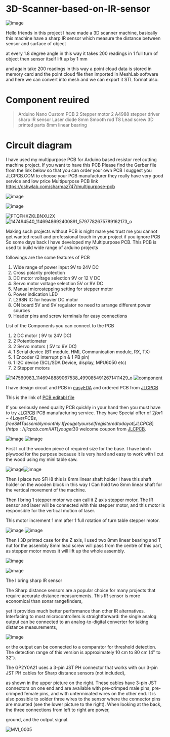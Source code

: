 # 3D-Scanner-based-on-IR-sensor


![image](https://user-images.githubusercontent.com/19898602/149886156-3b7f4e16-ebcf-42cf-9cf9-9ec615e64d51.png)


Hello friends in this project I have made a 3D scanner machine, basically this machine have a sharp IR sensor which measure the distance between sensor and surface of object 

at every 1.8 degree angle in this way it takes 200 readings in 1 full turn of object then sensor itself lift up by 1 mm 

and again take 200 readings in this way a point cloud data is stored in memory card and the point cloud file then imported in MeshLab software and here we can convert into mesh and we can export it STL format also.

# Component reuired

> Arduino Nano
> Custom PCB
> 2 Stepper motor
> 2 A4988 stepper driver
> sharp IR sensor
> Laser diode
> 8mm Smooth rod
> T8 Lead screw
> 3D printed parts
> 8mm linear bearing

# Circuit diagram

I have used my multipurpose PCB for Arduino based resistor reel cutting machine project. If you want to have this PCB
Please find the Gerber file from the link below so that you can order your own PCB
I suggest you JLCPCB.COM to choose your PCB manufacturer they really have very good service and low price
Multipurpose PCB link https://oshwlab.com/sharmaz747/multipurpose-pcb

![image](https://user-images.githubusercontent.com/19898602/147902257-944dde5c-a1d4-4965-8f19-e7afe7c55594.png)


![image](https://user-images.githubusercontent.com/19898602/147902264-771d306d-764e-43c0-839d-90a81e485e16.png)


![FTQFHXZKLBNXU2X](https://user-images.githubusercontent.com/19898602/122632825-db9b8e80-d0f2-11eb-8281-3239f1275adc.jpg)
![147494540_1146948692400891_5797782675789162173_o](https://user-images.githubusercontent.com/19898602/122632834-ee15c800-d0f2-11eb-9385-0bcb4b05119a.jpg)

Making such projects without PCB is night mare yes trust me
you cannot get wanted result and professional touch in your project if you ignore PCB
So some days back I have developed my Multipurpose PCB.
This PCB is used to build wide range of arduino projects 

followings are the some features of PCB

1. Wide range of power input 9V to 24V DC
2. Cross polarity protection
3. DC motor voltage selection 9V or 12 V DC
4. Servo motor voltage selection 5V or 9V DC
5. Manual microstepping setting for stepper motor
6. Power indication LED
7. L298N IC for heavier DC motor
8. ON board 5V and 9V regulator no need to arrange different power sources
9. Header pins and screw terminals for easy connections

List of the Components you can connect to the PCB

1. 2 DC motor ( 9V to 24V DC)
2. 2 Potentiometer
3. 2 Servo motors ( 5V to 9V DC)
4. 1 Serial device (BT module, HMI, Communication module, RX, TX)
5. 1 Encoder (2 interrupt pin & 1 PB pin)
6. 1 I2C device (SCL/SDA Device, display, MPU6050 etc)
7. 2 Stepper motors

![147560983_1146948889067538_4990854912671411429_o](https://user-images.githubusercontent.com/19898602/122632848-fff76b00-d0f2-11eb-955e-207472be636d.jpg)
![component](https://user-images.githubusercontent.com/19898602/122632849-01289800-d0f3-11eb-970a-53fc1b6e0b58.jpg)


I have design circuit and PCB in [easyEDA](https://easyeda.com/) and ordered PCB from [JLCPCB](https://jlcpcb.com/IAT )





This is the link of [PCB editabl file](https://oshwlab.com/sharmaz747/multipurpose-pcb)

If you seriously need quality PCB quickly in your hand then you must have to try [JLCPCB](https://jlcpcb.com/IAT ) PCB manufacturing service.
They have Special offer of $2 for 1-4 Layer PCBs, free SMT assembly monthly.
If you get yourself registered today at [JLCPCB](https://jlcpcb.com/IAT ) you get 30$ welcome coupon from [JLCPCB](https://jlcpcb.com/IAT ).

![image](https://user-images.githubusercontent.com/19898602/149887107-a4f3293e-a376-431d-94e5-d3458f0addd0.png)
![image](https://user-images.githubusercontent.com/19898602/149887168-4885e005-098d-4268-9d34-8bb4e06b21d2.png)

First I cut the wooden piece of required size for the base.
I have birch plywood for the purpose because it is very hard and easy to work with
I cut the wood using my mini table saw.

![image](https://user-images.githubusercontent.com/19898602/149887520-1e6e4226-1b39-45f8-8f15-56077c2792dd.png)![image](https://user-images.githubusercontent.com/19898602/149887592-e37dfd7c-ac39-4b4e-a96e-3e4dea9d58bd.png)


Then I place two SFH8 this is 8mm linear shaft holder
I have this shaft holder on the wooden block
in this way I Can hold two 8mm linear shaft for the vertical movement 
of the machine.

Then I bring 1 stepper motor we can call it Z axis stepper motor.
The IR sensor and laser will be connected with this stepper motor, and this motor is responsible for the 
vertical motion of laser.

This motor increment 1 mm after 1 full rotation of turn table stepper motor.

![image](https://user-images.githubusercontent.com/19898602/149888026-ac224faf-19fa-4c60-ae34-040573ba6da8.png)
![image](https://user-images.githubusercontent.com/19898602/149888298-6d8964f5-0027-4fc3-a11c-2494898842cd.png)


Then I 3D printed case for the Z axis, I used two 8mm linear bearing and T nut for the assembly
8mm lead screw will pass from the centre of this part,
as stepper motor moves it will lift up the whole assembly.

![image](https://user-images.githubusercontent.com/19898602/149888698-4a1d1bc5-ea3e-4428-9b1f-122cba66d1ad.png)

![image](https://user-images.githubusercontent.com/19898602/149888759-86f82048-3256-43c9-b69e-73c9b100f397.png)


The I bring sharp IR sensor 

The Sharp distance sensors are a popular choice for many projects that require accurate distance measurements. This IR sensor is more economical than sonar rangefinders, 

yet it provides much better performance than other IR alternatives. Interfacing to most microcontrollers is straightforward: the single analog output can be connected to an analog-to-digital converter for taking distance measurements, 


![image](https://user-images.githubusercontent.com/19898602/149888913-be23fdbd-1452-4d35-980f-2db2ebde7024.png)


or the output can be connected to a comparator for threshold detection. The detection range of this version is approximately 10 cm to 80 cm (4″ to 32″).

The GP2Y0A21 uses a 3-pin JST PH connector that works with our 3-pin JST PH cables for Sharp distance sensors (not included), 

as shown in the upper picture on the right. These cables have 3-pin JST connectors on one end and are available with pre-crimped male pins, pre-crimped female pins, and with unterminated wires on the other end. It is also possible to solder three wires to the sensor where the connector pins are mounted (see the lower picture to the right). When looking at the back, the three connections from left to right are power, 

ground, and the output signal.



![MVI_0005](https://user-images.githubusercontent.com/19898602/149889402-64a4ecb1-5b6a-4a54-8d43-17324766a4fe.gif)


